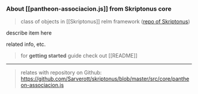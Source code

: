 
### About [[pantheon-associacion.js]] from Skriptonus core
> class of objects in [[Skriptonus]] relm framework ([repo of Skriptonus][skriptonus-repo])

describe item here

related info, etc.


> for **getting started** guide check out [[README]]

---

> relates with repository on Github: https://github.com/Sarverott/skriptonus/blob/master/src/core/pantheon-associacion.js

[skriptonus-repo]: https://github.com/Sarverott/skriptonus#readme
